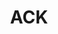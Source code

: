---
layout: package
title: ACK
publisher: Leo Farias 
publisher_website: https://github.com/leoafarias
description: A simple validation library for Dart
pubdev: https://pub.dev/packages/ack
repository: https://github.com/btwld/ack
homepage: https://pub.dev/packages/ack
---